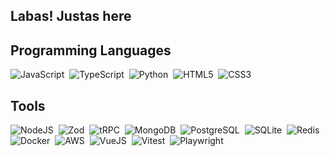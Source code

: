 ## Labas! Justas here

## Programming Languages
![JavaScript](https://img.shields.io/badge/JAVASCRIPT-323330.svg?&style=flat&logo=javascript&logoColor=%23F7DF1E)&nbsp;
![TypeScript](https://img.shields.io/badge/TYPESCRIPT-%23007ACC.svg?&style=flat&logo=typescript&logoColor=white)&nbsp;
![Python](https://img.shields.io/badge/PYTHON-3776AB.svg?&style=flat&logo=python&logoColor=white)&nbsp;
![HTML5](https://img.shields.io/badge/HTML5-E34F26.svg?&style=flat&logo=html5&logoColor=white)&nbsp;
![CSS3](https://img.shields.io/badge/CSS3-%231572B6.svg?&style=flat&logo=css3&logoColor=white)&nbsp;

## Tools
![NodeJS](https://img.shields.io/badge/NODEJS-339933.svg?&style=flat&logo=node.js&logoColor=white)&nbsp;
![Zod](https://img.shields.io/badge/ZOD-001E6E.svg?&style=flat&logo=typescript&logoColor=white)&nbsp;
![tRPC](https://img.shields.io/badge/tRPC-blue?&style=flat&logo=trpc&logoColor=white)&nbsp;
![MongoDB](https://img.shields.io/badge/MONGODB-47A248.svg?&style=flat&logo=mongodb&logoColor=white)&nbsp;
![PostgreSQL](https://img.shields.io/badge/POSTGRES-%23316192.svg?&style=flat&logo=postgresql&logoColor=white)&nbsp;
![SQLite](https://img.shields.io/badge/SQLITE-003B57.svg?&style=flat&logo=sqlite&logoColor=white)&nbsp;
![Redis](https://img.shields.io/badge/REDIS-%23D82C20.svg?&style=flat&logo=redis&logoColor=white)&nbsp;
![Docker](https://img.shields.io/badge/DOCKER-2496ED.svg?&style=flat&logo=docker&logoColor=white)&nbsp;
![AWS](https://img.shields.io/badge/AWS-black?&style=flat&logo=amazon-aws&logoColor=white)&nbsp;
![VueJS](https://img.shields.io/badge/VUEJS-darkgreen?&style=flat&logo=vue.js&logoColor=white)&nbsp;
![Vitest](https://img.shields.io/badge/VITEST-5A4C9B.svg?&style=flat&logo=vitest&logoColor=white)&nbsp;
![Playwright](https://img.shields.io/badge/PLAYWRIGHT-00B0D8.svg?&style=flat&logo=playwright&logoColor=white)&nbsp;
